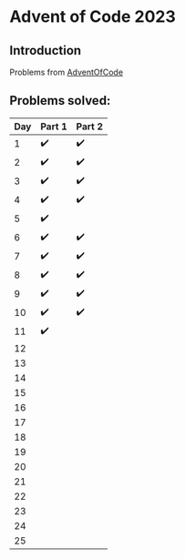 # Advent of Code 2023

## Introduction

Problems from [AdventOfCode](https://adventofcode.com/2023)

## Problems solved:

 Day | Part 1             | Part 2             
:----|:-------------------|:-------------------| 
 1   | :heavy_check_mark: | :heavy_check_mark: 
 2   | :heavy_check_mark: | :heavy_check_mark: 
 3   | :heavy_check_mark: | :heavy_check_mark: 
 4   | :heavy_check_mark: | :heavy_check_mark: 
 5   | :heavy_check_mark: |
 6   | :heavy_check_mark: | :heavy_check_mark: 
 7   | :heavy_check_mark: | :heavy_check_mark: 
 8   | :heavy_check_mark: | :heavy_check_mark: 
 9   | :heavy_check_mark: | :heavy_check_mark: 
 10  | :heavy_check_mark: | :heavy_check_mark: 
 11  | :heavy_check_mark: |
 12  |                    |
 13  |                    |
 14  |                    |
 15  |                    |
 16  |                    |
 17  |                    |
 18  |                    |
 19  |                    |
 20  |                    |
 21  |                    |
 22  |                    |
 23  |                    |
 24  |                    |
 25  |                    | 